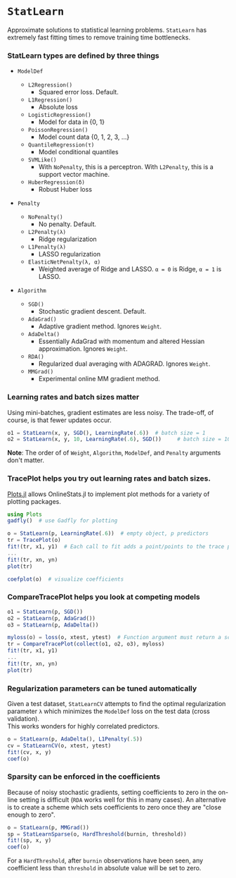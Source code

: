 # `StatLearn`

Approximate solutions to statistical learning problems.  `StatLearn` has extremely
fast fitting times to remove training time bottlenecks.

### StatLearn types are defined by three things

- `ModelDef`
    - `L2Regression()`
        - Squared error loss.  Default.
    - `L1Regression()`
        - Absolute loss
    - `LogisticRegression()`
        - Model for data in {0, 1}
    - `PoissonRegression()`
        - Model count data {0, 1, 2, 3, ...}
    - `QuantileRegression(τ)`
        - Model conditional quantiles
    - `SVMLike()`
        - With `NoPenalty`, this is a perceptron.  With `L2Penalty`, this is a support vector machine.
    - `HuberRegression(δ)`
        - Robust Huber loss

- `Penalty`
    - `NoPenalty()`
        - No penalty.  Default.
    - `L2Penalty(λ)`
        - Ridge regularization
    - `L1Penalty(λ)`
        - LASSO regularization
    - `ElasticNetPenalty(λ, α)`
        - Weighted average of Ridge and LASSO.  `α = 0` is Ridge, `α = 1` is LASSO.

- `Algorithm`
    - `SGD()`
        - Stochastic gradient descent.  Default.
    - `AdaGrad()`
        - Adaptive gradient method. Ignores `Weight`.
    - `AdaDelta()`
        - Essentially AdaGrad with momentum and altered Hessian approximation.  Ignores `Weight`.
    - `RDA()`
        - Regularized dual averaging with ADAGRAD.  Ignores `Weight`.
    - `MMGrad()`
        - Experimental online MM gradient method.


### Learning rates and batch sizes matter

Using mini-batches, gradient estimates are less noisy.  The trade-off,
of course, is that fewer updates occur.

```julia
o1 = StatLearn(x, y, SGD(), LearningRate(.6))  # batch size = 1
o2 = StatLearn(x, y, 10, LearningRate(.6), SGD())     # batch size = 10
```

**Note**: The order of of `Weight`, `Algorithm`, `ModelDef`, and `Penalty` arguments don't matter.


### TracePlot helps you try out learning rates and batch sizes.

[Plots.jl](https://github.com/tbreloff/Plots.jl) allows OnlineStats.jl to implement
plot methods for a variety of plotting packages.

```julia
using Plots
gadfly()  # use Gadfly for plotting

o = StatLearn(p, LearningRate(.6))  # empty object, p predictors
tr = TracePlot(o)
fit!(tr, x1, y1)  # Each call to fit adds a point/points to the trace plot
...
fit!(tr, xn, yn)
plot(tr)

coefplot(o)  # visualize coefficients
```


### CompareTracePlot helps you look at competing models

```julia
o1 = StatLearn(p, SGD())
o2 = StatLearn(p, AdaGrad())
o3 = StatLearn(p, AdaDelta())

myloss(o) = loss(o, xtest, ytest)  # Function argument must return a scalar
tr = CompareTracePlot(collect(o1, o2, o3), myloss)  
fit!(tr, x1, y1)
...
fit!(tr, xn, yn)
plot(tr)
```


### Regularization parameters can be tuned automatically

Given a test dataset, `StatLearnCV` attempts to find the optimal regularization
parameter `λ` which minimizes the `ModelDef` loss on the test data (cross validation).  
This works wonders for highly correlated predictors.

```julia
o = StatLearn(p, AdaDelta(), L1Penalty(.5))
cv = StatLearnCV(o, xtest, ytest)
fit!(cv, x, y)
coef(o)
```


### Sparsity can be enforced in the coefficients
Because of noisy stochastic gradients, setting coefficients to zero in the on-line
setting is difficult (`RDA` works well for this in many cases).  An alternative
is to create a scheme which sets coefficients to zero once they are "close enough to zero".

```julia
o = StatLearn(p, MMGrad())
sp = StatLearnSparse(o, HardThreshold(burnin, threshold))
fit!(sp, x, y)
coef(o)
```

For a `HardThreshold`, after `burnin` observations have been seen, any coefficient
less than `threshold` in absolute value will be set to zero.
